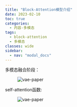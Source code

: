 ```yaml
---
title: "Block-Attention模型介绍"
date: 2023-02-10
toc: true
categories:
  - 内容-多模态
tags:
  - block-attention
  - 多模态
classes: wide
sidebar:
  - nav: "modal_docs"
---
```


多模态融合阶段：

<figure>
  <img src="{{ '/assets/images/block-attn-img1.png' | relative_url }}" alt="vae-paper"  class="center" style="max-height:1200px; max-width:800px">
</figure>

self-attention函数:

<figure>
  <img src="{{ '/assets/images/block-attn-img2.png' | relative_url }}" alt="vae-paper"  class="center" style="max-height:1200px; max-width:800px">
</figure>